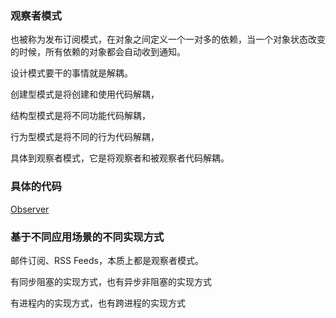 ### 观察者模式

也被称为发布订阅模式，在对象之间定义一个一对多的依赖，当一个对象状态改变的时候，所有依赖的对象都会自动收到通知。

设计模式要干的事情就是解耦。

创建型模式是将创建和使用代码解耦，

结构型模式是将不同功能代码解耦，

行为型模式是将不同的行为代码解耦，

具体到观察者模式，它是将观察者和被观察者代码解耦。

### 具体的代码

[Observer](https://github.com/run-dream/observer.git)



### 基于不同应用场景的不同实现方式

邮件订阅、RSS Feeds，本质上都是观察者模式。

有同步阻塞的实现方式，也有异步非阻塞的实现方式

有进程内的实现方式，也有跨进程的实现方式



